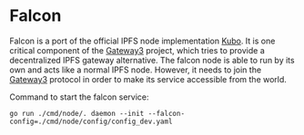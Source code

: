 # Falcon

Falcon is a port of the official IPFS node implementation [Kubo](https://github.com/ipfs/kubo).
It is one critical component of the [Gateway3](https://www.gw3.io) project, which tries to provide a decentralized IPFS gateway alternative.
The falcon node is able to run by its own and acts like a normal IPFS node.
However, it needs to join the [Gateway3](https://www.gw3.io) protocol in order to make its service accessible from the world.

Command to start the falcon service:
```
go run ./cmd/node/. daemon --init --falcon-config=./cmd/node/config/config_dev.yaml
```

